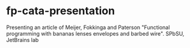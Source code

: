 # fp-cata-presentation
Presenting an article of Meijer, Fokkinga and Paterson "Functional programming with bananas lenses envelopes and barbed wire".
SPbSU, JetBrains lab
